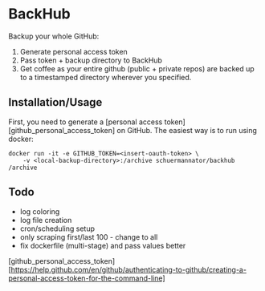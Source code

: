 # BackHub
Backup your whole GitHub:
1. Generate personal access token
2. Pass token + backup directory to BackHub
3. Get coffee as your entire github (public + private repos) are backed up to a timestamped directory wherever you specified. 

## Installation/Usage
First, you need to generate a [personal access token][github_personal_access_token] on GitHub.
The easiest way is to run using docker:
```
docker run -it -e GITHUB_TOKEN=<insert-oauth-token> \
    -v <local-backup-directory>:/archive schuermannator/backhub /archive
```

## Todo
- log coloring
- log file creation
- cron/scheduling setup
- only scraping first/last 100 - change to all
- fix dockerfile (multi-stage) and pass values better

[github_personal_access_token][https://help.github.com/en/github/authenticating-to-github/creating-a-personal-access-token-for-the-command-line]
